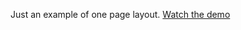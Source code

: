 Just an example of one page layout. [Watch the demo](https://okostyannikova.github.io/neutron/index.html)